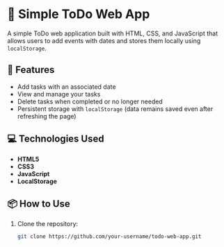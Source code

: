 # 📝 Simple ToDo Web App

A simple ToDo web application built with HTML, CSS, and JavaScript that allows users to add events with dates and stores them locally using `localStorage`.

## 🚀 Features

- Add tasks with an associated date
- View and manage your tasks
- Delete tasks when completed or no longer needed
- Persistent storage with `localStorage` (data remains saved even after refreshing the page)

## 💻 Technologies Used

- **HTML5**
- **CSS3**
- **JavaScript**
- **LocalStorage**

## 📦 How to Use

1. Clone the repository:
   ```bash
   git clone https://github.com/your-username/todo-web-app.git
   ```
